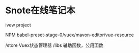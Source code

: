 # Snote在线笔记本

ivew project

NPM
babel-preset-stage-0/vuex/mavon-editor/vue-resource


/store  Vuex状态管理器
/libs   辅助函数，公用函数